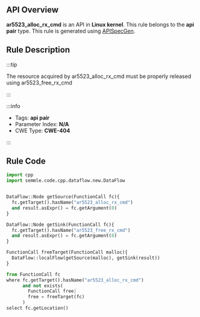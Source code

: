 ---
---


## API Overview
**ar5523_alloc_rx_cmd** is an API in **Linux kernel**. This rule belongs to the **api pair** type. This rule is generated using [APISpecGen](../../tools/APISpecGen).
## Rule Description

:::tip

The resource acquired by ar5523_alloc_rx_cmd must be properly released using ar5523_free_rx_cmd

:::

:::info

- Tags: **api pair**
- Parameter Index: **N/A**
- CWE Type: **CWE-404**

:::

## Rule Code
```python
import cpp
import semmle.code.cpp.dataflow.new.DataFlow


DataFlow::Node getSource(FunctionCall fc){
  fc.getTarget().hasName("ar5523_alloc_rx_cmd")
  and result.asExpr() = fc.getArgument(0)
}

DataFlow::Node getSink(FunctionCall fc){
  fc.getTarget().hasName("ar5523_free_rx_cmd")
  and result.asExpr() = fc.getArgument(0)
}

FunctionCall freeTarget(FunctionCall malloc){
  DataFlow::localFlow(getSource(malloc), getSink(result))
}

from FunctionCall fc
where fc.getTarget().hasName("ar5523_alloc_rx_cmd")
      and not exists(
        FunctionCall free| 
        free = freeTarget(fc)
      )
select fc.getLocation()

    
```
